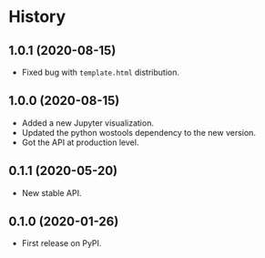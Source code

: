 # History

## 1.0.1 (2020-08-15)

- Fixed bug with `template.html` distribution.

## 1.0.0 (2020-08-15)

- Added a new Jupyter visualization.
- Updated the python wostools dependency to the new version.
- Got the API at production level.

## 0.1.1 (2020-05-20)

- New stable API.

## 0.1.0 (2020-01-26)

- First release on PyPI.
